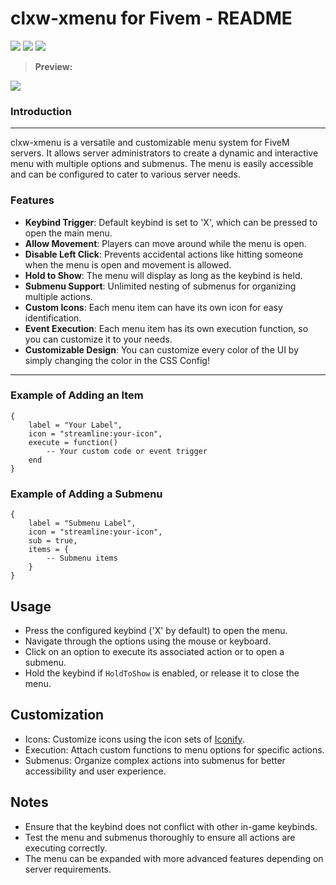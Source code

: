 # clxw-xmenu for Fivem - README

![](https://img.shields.io/github/downloads/clxw1337/clxw-xmenu/total?logo=github)
![](https://img.shields.io/github/contributors/clxw1337/clxw-xmenu?logo=github)
![](https://img.shields.io/github/v/release/clxw1337/clxw-xmenu?logo=github) 

> **Preview:**
<img src="https://cdn.upload.vodka/files/4QBAT9FQ">

### Introduction
---
clxw-xmenu is a versatile and customizable menu system for FiveM servers. It allows server administrators to create a dynamic and interactive menu with multiple options and submenus. The menu is easily accessible and can be configured to cater to various server needs.

### Features
- **Keybind Trigger**: Default keybind is set to 'X', which can be pressed to open the main menu.
- **Allow Movement**: Players can move around while the menu is open.
- **Disable Left Click**: Prevents accidental actions like hitting someone when the menu is open and movement is allowed.
- **Hold to Show**: The menu will display as long as the keybind is held.
- **Submenu Support**: Unlimited nesting of submenus for organizing multiple actions.
- **Custom Icons**: Each menu item can have its own icon for easy identification.
- **Event Execution**: Each menu item has its own execution function, so you can customize it to your needs.
- **Customizable Design**: You can customize every color of the UI by simply changing the color in the CSS Config!

---
### Example of Adding an Item
```
{
    label = "Your Label",
    icon = "streamline:your-icon",
    execute = function()
        -- Your custom code or event trigger
    end
}
```

### Example of Adding a Submenu
```
{
    label = "Submenu Label",
    icon = "streamline:your-icon",
    sub = true,
    items = {
        -- Submenu items
    }
}
```

## Usage
- Press the configured keybind ('X' by default) to open the menu.
- Navigate through the options using the mouse or keyboard.
- Click on an option to execute its associated action or to open a submenu.
- Hold the keybind if `HoldToShow` is enabled, or release it to close the menu.

## Customization
- Icons: Customize icons using the icon sets of [Iconify](https://icon-sets.iconify.design).
- Execution: Attach custom functions to menu options for specific actions.
- Submenus: Organize complex actions into submenus for better accessibility and user experience.

## Notes
- Ensure that the keybind does not conflict with other in-game keybinds.
- Test the menu and submenus thoroughly to ensure all actions are executing correctly.
- The menu can be expanded with more advanced features depending on server requirements.
